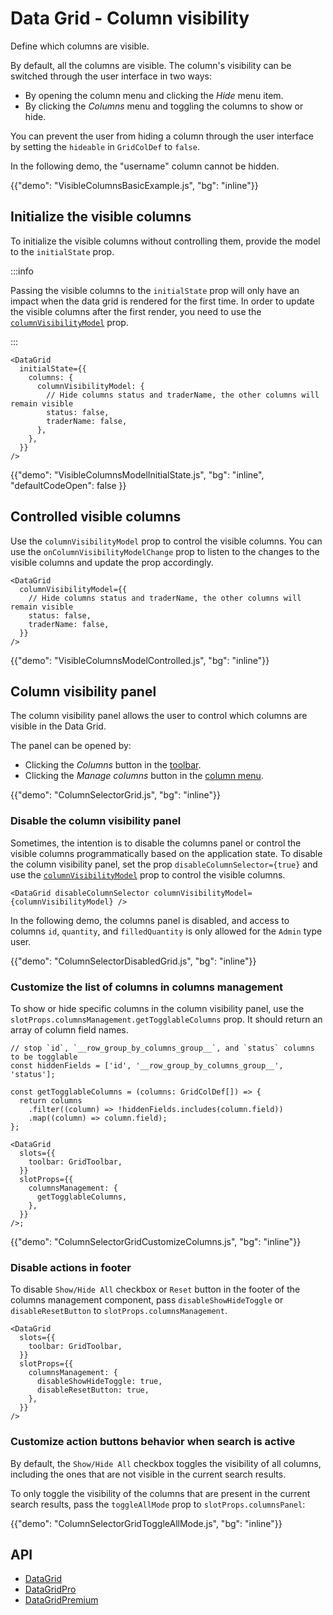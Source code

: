 # Data Grid - Column visibility

<p class="description">Define which columns are visible.</p>

By default, all the columns are visible.
The column's visibility can be switched through the user interface in two ways:

- By opening the column menu and clicking the _Hide_ menu item.
- By clicking the _Columns_ menu and toggling the columns to show or hide.

You can prevent the user from hiding a column through the user interface by setting the `hideable` in `GridColDef` to `false`.

In the following demo, the "username" column cannot be hidden.

{{"demo": "VisibleColumnsBasicExample.js", "bg": "inline"}}

## Initialize the visible columns

To initialize the visible columns without controlling them, provide the model to the `initialState` prop.

:::info

Passing the visible columns to the `initialState` prop will only have an impact when the data grid is rendered for the first time. In order to update the visible columns after the first render, you need to use the [`columnVisibilityModel`](#controlled-visible-columns) prop.

:::

```tsx
<DataGrid
  initialState={{
    columns: {
      columnVisibilityModel: {
        // Hide columns status and traderName, the other columns will remain visible
        status: false,
        traderName: false,
      },
    },
  }}
/>
```

{{"demo": "VisibleColumnsModelInitialState.js", "bg": "inline", "defaultCodeOpen": false }}

## Controlled visible columns

Use the `columnVisibilityModel` prop to control the visible columns.
You can use the `onColumnVisibilityModelChange` prop to listen to the changes to the visible columns and update the prop accordingly.

```tsx
<DataGrid
  columnVisibilityModel={{
    // Hide columns status and traderName, the other columns will remain visible
    status: false,
    traderName: false,
  }}
/>
```

{{"demo": "VisibleColumnsModelControlled.js", "bg": "inline"}}

## Column visibility panel

The column visibility panel allows the user to control which columns are visible in the Data Grid.

The panel can be opened by:

- Clicking the _Columns_ button in the [toolbar](/x/react-data-grid/components/#toolbar).
- Clicking the _Manage columns_ button in the [column menu](/x/react-data-grid/column-menu/).

{{"demo": "ColumnSelectorGrid.js", "bg": "inline"}}

### Disable the column visibility panel

Sometimes, the intention is to disable the columns panel or control the visible columns programmatically based on the application state.
To disable the column visibility panel, set the prop `disableColumnSelector={true}` and use the [`columnVisibilityModel`](#controlled-visible-columns) prop to control the visible columns.

```tsx
<DataGrid disableColumnSelector columnVisibilityModel={columnVisibilityModel} />
```

In the following demo, the columns panel is disabled, and access to columns `id`, `quantity`, and `filledQuantity` is only allowed for the `Admin` type user.

{{"demo": "ColumnSelectorDisabledGrid.js", "bg": "inline"}}

### Customize the list of columns in columns management

To show or hide specific columns in the column visibility panel, use the `slotProps.columnsManagement.getTogglableColumns` prop. It should return an array of column field names.

```tsx
// stop `id`, `__row_group_by_columns_group__`, and `status` columns to be togglable
const hiddenFields = ['id', '__row_group_by_columns_group__', 'status'];

const getTogglableColumns = (columns: GridColDef[]) => {
  return columns
    .filter((column) => !hiddenFields.includes(column.field))
    .map((column) => column.field);
};

<DataGrid
  slots={{
    toolbar: GridToolbar,
  }}
  slotProps={{
    columnsManagement: {
      getTogglableColumns,
    },
  }}
/>;
```

{{"demo": "ColumnSelectorGridCustomizeColumns.js", "bg": "inline"}}

### Disable actions in footer

To disable `Show/Hide All` checkbox or `Reset` button in the footer of the columns management component, pass `disableShowHideToggle` or `disableResetButton` to `slotProps.columnsManagement`.

```tsx
<DataGrid
  slots={{
    toolbar: GridToolbar,
  }}
  slotProps={{
    columnsManagement: {
      disableShowHideToggle: true,
      disableResetButton: true,
    },
  }}
/>
```

### Customize action buttons behavior when search is active

By default, the `Show/Hide All` checkbox toggles the visibility of all columns, including the ones that are not visible in the current search results.

To only toggle the visibility of the columns that are present in the current search results, pass the `toggleAllMode` prop to `slotProps.columnsPanel`:

{{"demo": "ColumnSelectorGridToggleAllMode.js", "bg": "inline"}}

## API

- [DataGrid](/x/api/data-grid/data-grid/)
- [DataGridPro](/x/api/data-grid/data-grid-pro/)
- [DataGridPremium](/x/api/data-grid/data-grid-premium/)
